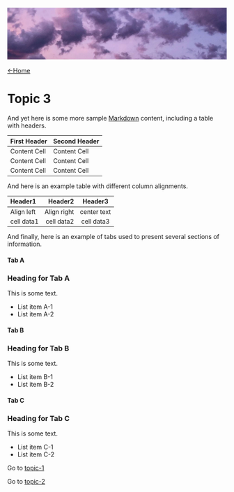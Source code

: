 ![](images/chase-moyer-730496-unsplash-cropped.jpg ':class=header-image-full-width')

[←Home](home.md)

# Topic 3

And yet here is some more sample [Markdown](https://en.wikipedia.org/wiki/Markdown) content, including a table with headers.

| First Header  | Second Header |
| ------------- | ------------- |
| Content Cell  | Content Cell  |
| Content Cell  | Content Cell  |
| Content Cell  | Content Cell  |

And here is an example table with different column alignments.

|Header1 |Header2  | Header3|
|:--- | ---: | :---:|
|Align left| Align right|center text|
|cell data1|cell data2|cell data3|

And finally, here is an example of tabs used to present several sections of information.

<!-- tabs:start -->

#### **Tab A**

### Heading for Tab A

This is some text.

- List item A-1
- List item A-2

#### **Tab B**

### Heading for Tab B

This is some text.

- List item B-1
- List item B-2


#### **Tab C**

### Heading for Tab C

This is some text.

- List item C-1
- List item C-2

<!-- tabs:end -->

Go to [topic-1](topic-1.md)

Go to [topic-2](topic-2.md)